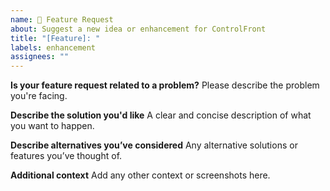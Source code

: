 ```yaml
---
name: 🌟 Feature Request
about: Suggest a new idea or enhancement for ControlFront
title: "[Feature]: "
labels: enhancement
assignees: ""
---
```


**Is your feature request related to a problem?**
Please describe the problem you're facing.

**Describe the solution you'd like**
A clear and concise description of what you want to happen.

**Describe alternatives you’ve considered**
Any alternative solutions or features you’ve thought of.

**Additional context**
Add any other context or screenshots here.
